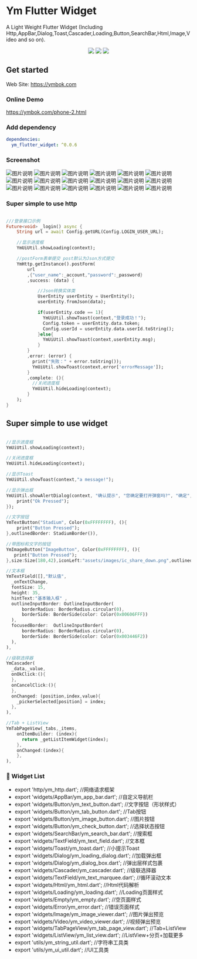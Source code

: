 # Ym Flutter Widget
A Light Weight Flutter Widget
(Including Http,AppBar,Dialog,Toast,Cascader,Loading,Button,SearchBar,Html,Image,Video and so on).


<p align="center" >
    <img src="https://img.shields.io/badge/flutter-2.2.0-green" />
    <img src="https://img.shields.io/badge/ym flutter widget-0.0.6-orange" />
    <img src="https://img.shields.io/badge/dio-4.9.0-blue" />
</p>
  
## Get started

Web Site: https://ymbok.com

### Online Demo

https://ymbok.com/phone-2.html

### Add dependency

```yaml
dependencies:
  ym_flutter_widget: ^0.0.6
```

### Screenshot

![图片说明](https://ymbok.com/static/ym_flutter_widget/screenshot/1.png?a=1 "1.png")
![图片说明](https://ymbok.com/static/ym_flutter_widget/screenshot/2.png?a=1 "2.png")
![图片说明](https://ymbok.com/static/ym_flutter_widget/screenshot/3.png "3.png")
![图片说明](https://ymbok.com/static/ym_flutter_widget/screenshot/4.png "4.png")
![图片说明](https://ymbok.com/static/ym_flutter_widget/screenshot/5.png "5.png")
![图片说明](https://ymbok.com/static/ym_flutter_widget/screenshot/6.png "6.png")
![图片说明](https://ymbok.com/static/ym_flutter_widget/screenshot/7.png "7.png")
![图片说明](https://ymbok.com/static/ym_flutter_widget/screenshot/8.png "8.png")
![图片说明](https://ymbok.com/static/ym_flutter_widget/screenshot/9.png "9.png")
![图片说明](https://ymbok.com/static/ym_flutter_widget/screenshot/10.png "10.png")
![图片说明](https://ymbok.com/static/ym_flutter_widget/screenshot/11.png "11.png")
![图片说明](https://ymbok.com/static/ym_flutter_widget/screenshot/12.png "12.png")
![图片说明](https://ymbok.com/static/ym_flutter_widget/screenshot/13.png "13.png")
![图片说明](https://ymbok.com/static/ym_flutter_widget/screenshot/14.png "14.png")
![图片说明](https://ymbok.com/static/ym_flutter_widget/screenshot/15.png "15.png")
![图片说明](https://ymbok.com/static/ym_flutter_widget/screenshot/16.png "16.png")
![图片说明](https://ymbok.com/static/ym_flutter_widget/screenshot/17.png?a=1 "17.png")
![图片说明](https://ymbok.com/static/ym_flutter_widget/screenshot/18.png?a=1 "18.png")

### Super simple to use http

```dart

///登录接口示例
Future<void> _login() async {
    String url = await Config.getURL(Config.LOGIN_USER_URL);

    //显示进度框
    YmUiUtil.showLoading(context);

    //postForm表单提交 post默认为Json方式提交
    YmHttp.getInstance().postForm(
        url
        ,{"user_name":_account,"password":_password}
        ,success: (data) {

            //Json转换实体类
            UserEntity userEntity = UserEntity();
            userEntity.fromJson(data);

            if(userEntity.code == 1){
              YmUiUtil.showToast(context,"登录成功！");
              Config.token = userEntity.data.token;
              Config.userId = userEntity.data.userId.toString();
            }else{
              YmUiUtil.showToast(context,userEntity.msg);
            }
        }
        ,error: (error) {
          print("失败：" + error.toString());
          YmUiUtil.showToast(context,error['errorMessage']);
        }
        ,complete: (){
          //关闭进度框
          YmUiUtil.hideLoading(context);
        }
    );
}
```

## Super simple to use widget

```dart

//显示进度框
YmUiUtil.showLoading(context);

//关闭进度框
YmUiUtil.hideLoading(context);

//显示Toast
YmUiUtil.showToast(context,"a message!");

//显示弹出框
YmUiUtil.showAlertDialog(context, "确认提示", "您确定要打开弹窗吗?", "确定", "取消",onOkPressed: (){
    print("Ok Pressed");
});

//文字按钮
YmTextButton("Stadium", Color(0xFFFFFFFF), (){
    print("Button Pressed");
},outlinedBorder: StadiumBorder()),

//带图标和文字的按钮
YmImageButton("ImageButton", Color(0xFFFFFFFF), (){
   print("Button Pressed");
},size:Size(180,42),iconLeft:"assets/images/ic_share_down.png",outlinedBorder:StadiumBorder()),

//文本框
YmTextField([],"默认值",
  _onTextChange,
  fontSize: 15,
  height: 35,
  hintText:"基本输入框" ,
  outlineInputBorder: OutlineInputBorder(
      borderRadius: BorderRadius.circular(0),
      borderSide: BorderSide(color: Color(0x00606FFF))
  ),
  focusedBorder:  OutlineInputBorder(
      borderRadius: BorderRadius.circular(0),
      borderSide: BorderSide(color: Color(0x003446F2))
  ),
),

//级联选择器
YmCascader(
  _data,_value,
  onOkClick:(){
  },
  onCancelClick:(){
  },
  onChanged: (position,index,value){
    _pickerSelected[position] = index;
  },
),

//Tab + ListView
YmTabPageView(_tabs,_items,
    onItemBuilder: (index){
      return _getListItemWidget(index);
    },
    onChanged:(index){
    },
),

```

### 🎉  Widget List

- export 'http/ym_http.dart';                           //网络请求框架
- export 'widgets/AppBar/ym_app_bar.dart';              //自定义导航栏
- export 'widgets/Button/ym_text_button.dart';          //文字按钮（形状样式）
- export 'widgets/Button/ym_tab_button.dart';           //Tab按钮
- export 'widgets/Button/ym_image_button.dart';         //图片按钮
- export 'widgets/Button/ym_check_button.dart';         //选择状态按钮
- export 'widgets/SearchBar/ym_search_bar.dart';        //搜索框
- export 'widgets/TextField/ym_text_field.dart';        //文本框
- export 'widgets/Toast/ym_toast.dart';                 //小提示Toast
- export 'widgets/Dialog/ym_loading_dialog.dart';       //加载弹出框
- export 'widgets/Dialog/ym_dialog_box.dart';           //弹出层样式包裹
- export 'widgets/Cascader/ym_cascader.dart';           //级联选择器
- export 'widgets/TextField/ym_text_marquee.dart';      //循环滚动文本
- export 'widgets/Html/ym_html.dart';                   //Html代码解析
- export 'widgets/Loading/ym_loading.dart';             //Loading页面样式
- export 'widgets/Empty/ym_empty.dart';                 //空页面样式
- export 'widgets/Error/ym_error.dart';                 //错误页面样式
- export 'widgets/Image/ym_image_viewer.dart';          //图片弹出预览
- export 'widgets/Video/ym_video_viewer.dart';          //视频弹出预览
- export 'widgets/TabPageView/ym_tab_page_view.dart';   //Tab+ListView
- export 'widgets/ListView/ym_list_view.dart';          //ListView+分页+加载更多
- export 'utils/ym_string_util.dart';                   //字符串工具类
- export 'utils/ym_ui_util.dart';                       //UI工具类


